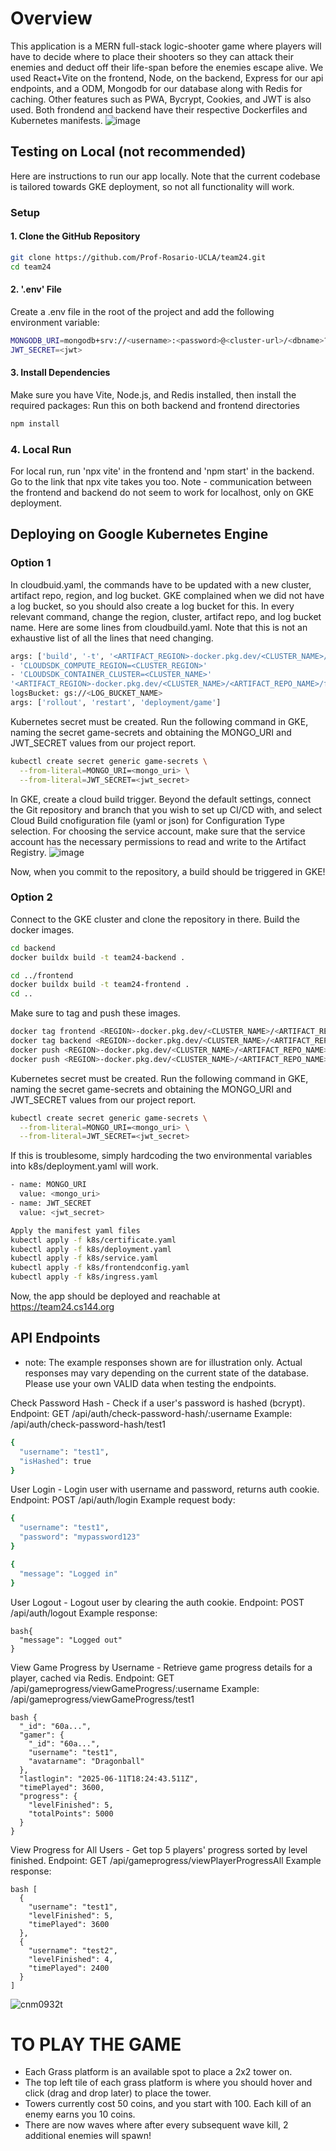 # Overview
This application is a MERN full-stack logic-shooter game where players will have to decide where to place their shooters so they can attack their enemies and deduct off their life-span before the enemies escape alive. We used React+Vite on the frontend, Node, on the backend, Express for our api endpoints, and a ODM, Mongodb for our database along with Redis for caching. Other features such as PWA, Bycrypt, Cookies, and JWT is also used. Both frondend and backend have their respective Dockerfiles and Kubernetes manifests.
![image](https://github.com/user-attachments/assets/a1f49055-7607-42df-ae41-8a2cd3508990)

## Testing on Local (not recommended)
Here are instructions to run our app locally. Note that the current codebase is tailored towards GKE deployment, so not all functionality will work.

### Setup

#### 1. Clone the GitHub Repository

```bash
git clone https://github.com/Prof-Rosario-UCLA/team24.git
cd team24
 ```

#### 2. '.env' File
Create a .env file in the root of the project and add the following environment variable:
```bash
MONGODB_URI=mongodb+srv://<username>:<password>@<cluster-url>/<dbname>?retryWrites=true&w=majority
JWT_SECRET=<jwt>
 ```

#### 3. Install Dependencies

Make sure you have Vite, Node.js, and  Redis installed, then install the required packages:
Run this on both backend and frontend directories
```bash
npm install
 ```
### 4. Local Run
For local run, run 'npx vite' in the frontend and 'npm start' in the backend. Go to the link that npx vite takes you too. Note - communication between the frontend and backend do not seem to work for localhost, only on GKE deployment.

## Deploying on Google Kubernetes Engine
### Option 1
In cloudbuid.yaml, the commands have to be updated with a new cluster, artifact repo, region, and log bucket. GKE complained when we did not have a log bucket, so you should also create a log bucket for this.
In every relevant command, change the region, cluster, artifact repo, and log bucket name. Here are some lines from cloudbuild.yaml. 
Note that this is not an exhaustive list of all the lines that need changing.
```bash
args: ['build', '-t', '<ARTIFACT_REGION>-docker.pkg.dev/<CLUSTER_NAME>/<ARTIFACT_REPO_NAME>/frontend:latest', './frontend']
- 'CLOUDSDK_COMPUTE_REGION=<CLUSTER_REGION>'
- 'CLOUDSDK_CONTAINER_CLUSTER=<CLUSTER_NAME>'
'<ARTIFACT_REGION>-docker.pkg.dev/<CLUSTER_NAME>/<ARTIFACT_REPO_NAME>/frontend:latest'
logsBucket: gs://<LOG_BUCKET_NAME>
args: ['rollout', 'restart', 'deployment/game']
```

Kubernetes secret must be created. Run the following command in GKE, naming the secret game-secrets and obtaining the MONGO_URI and JWT_SECRET values from our project report.
```bash
kubectl create secret generic game-secrets \
  --from-literal=MONGO_URI=<mongo_uri> \
  --from-literal=JWT_SECRET=<jwt_secret>
```

In GKE, create a cloud build trigger. Beyond the default settings, connect the Git repository and branch that you wish to set up CI/CD with, and select Cloud Build cnofiguration file (yaml or json) for Configuration Type selection. For choosing the service account, make sure that the service account has the necessary permissions to read and write to the Artifact Registry.
![image](https://github.com/user-attachments/assets/aa685343-50c1-4ece-bb46-8812a74decc9)

Now, when you commit to the repository, a build should be triggered in GKE!

### Option 2
Connect to the GKE cluster and clone the repository in there. 
Build the docker images.

```bash
cd backend
docker buildx build -t team24-backend .
 ```

```bash
cd ../frontend
docker buildx build -t team24-frontend .
cd ..
 ```
Make sure to tag and push these images.

```bash
docker tag frontend <REGION>-docker.pkg.dev/<CLUSTER_NAME>/<ARTIFACT_REPO_NAME>/frontend:latest
docker tag backend <REGION>-docker.pkg.dev/<CLUSTER_NAME>/<ARTIFACT_REPO_NAME>/backend:latest
docker push <REGION>-docker.pkg.dev/<CLUSTER_NAME>/<ARTIFACT_REPO_NAME>/frontend:latest
docker push <REGION>-docker.pkg.dev/<CLUSTER_NAME>/<ARTIFACT_REPO_NAME>/backend:latest
```

Kubernetes secret must be created. Run the following command in GKE, naming the secret game-secrets and obtaining the MONGO_URI and JWT_SECRET values from our project report.
```bash
kubectl create secret generic game-secrets \
  --from-literal=MONGO_URI=<mongo_uri> \
  --from-literal=JWT_SECRET=<jwt_secret>
```
If this is troublesome, simply hardcoding the two environmental variables into k8s/deployment.yaml will work.
```bash
- name: MONGO_URI
  value: <mongo_uri>
- name: JWT_SECRET
  value: <jwt_secret>
```

```bash
Apply the manifest yaml files
kubectl apply -f k8s/certificate.yaml
kubectl apply -f k8s/deployment.yaml
kubectl apply -f k8s/service.yaml
kubectl apply -f k8s/frontendconfig.yaml
kubectl apply -f k8s/ingress.yaml
 ```
Now, the app should be deployed and reachable at https://team24.cs144.org

## API Endpoints 
* note: The example responses shown are for illustration only. Actual responses may vary depending on the current state of the database. Please use your own VALID data when testing the endpoints.
  
Check Password Hash - Check if a user's password is hashed (bcrypt).
Endpoint: GET /api/auth/check-password-hash/:username
Example: /api/auth/check-password-hash/test1

```bash
{
  "username": "test1",
  "isHashed": true
}
```

User Login - Login user with username and password, returns auth cookie.
Endpoint: POST /api/auth/login
Example request body:

```bash
{
  "username": "test1",
  "password": "mypassword123"
}
```
```bash
{
  "message": "Logged in"
}
```
User Logout - Logout user by clearing the auth cookie.
Endpoint: POST /api/auth/logout
Example response:

```
bash{
  "message": "Logged out"
}
```

View Game Progress by Username - Retrieve game progress details for a player, cached via Redis.
Endpoint: GET /api/gameprogress/viewGameProgress/:username
Example: /api/gameprogress/viewGameProgress/test1

```
bash {
  "_id": "60a...",
  "gamer": {
    "_id": "60a...",
    "username": "test1",
    "avatarname": "Dragonball"
  },
  "lastlogin": "2025-06-11T18:24:43.511Z",
  "timePlayed": 3600,
  "progress": {
    "levelFinished": 5,
    "totalPoints": 5000
  }
}
 ```

View Progress for All Users - Get top 5 players' progress sorted by level finished.
Endpoint: GET /api/gameprogress/viewPlayerProgressAll
Example response:


```
bash [
  {
    "username": "test1",
    "levelFinished": 5,
    "timePlayed": 3600
  },
  {
    "username": "test2",
    "levelFinished": 4,
    "timePlayed": 2400
  }
]
```
![cnm0932t](https://github.com/user-attachments/assets/c369bbbe-b9bb-42f3-b973-0e403c368f01)


# TO PLAY THE GAME
- Each Grass platform is an available spot to place a 2x2 tower on. 
- The top left tile of each grass platform is where you should hover and click (drag and drop later) to place the tower.
- Towers currently cost 50 coins, and you start with 100. Each kill of an enemy earns you 10 coins.
- There are now waves where after every subsequent wave kill, 2 additional enemies will spawn!
